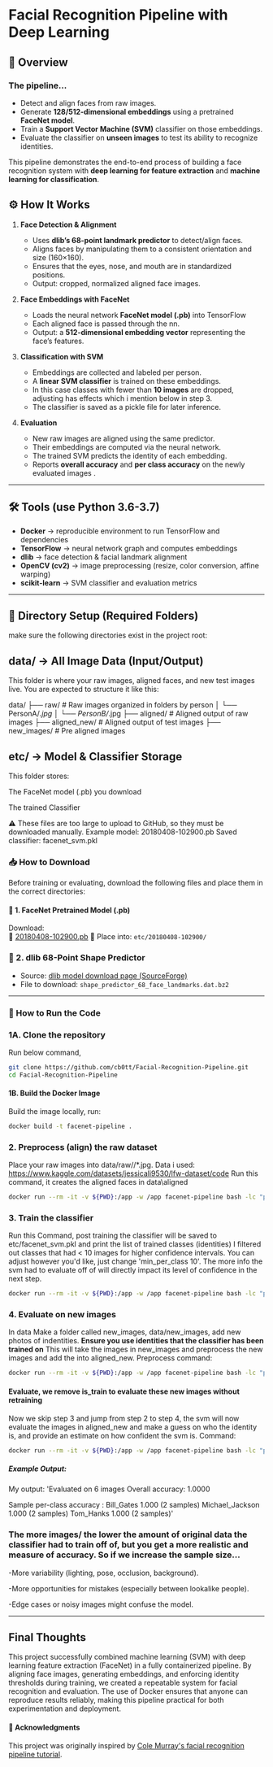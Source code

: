 # Facial Recognition Pipeline with Deep Learning

## 📌 Overview

### The pipeline...
- Detect and align faces from raw images.
- Generate **128/512-dimensional embeddings** using a pretrained **FaceNet model**.
- Train a **Support Vector Machine (SVM)** classifier on those embeddings.
- Evaluate the classifier on **unseen images** to test its ability to recognize identities.

This pipeline demonstrates the end-to-end process of building a face recognition system with **deep learning for feature extraction** and **machine learning for classification**.

## ⚙️ How It Works
1. **Face Detection & Alignment**  
   - Uses **dlib’s 68-point landmark predictor** to detect/align faces.  
   - Aligns faces by manipulating them to a consistent orientation and size (160×160).  
   - Ensures that the eyes, nose, and mouth are in standardized positions.  
   - Output: cropped, normalized aligned face images.

2. **Face Embeddings with FaceNet**  
   - Loads the neural network **FaceNet model (.pb)** into TensorFlow  
   - Each aligned face is passed through the nn.  
   - Output: a **512-dimensional embedding vector** representing the face’s features.

3. **Classification with SVM**
   - Embeddings are collected and labeled per person.  
   - A **linear SVM classifier** is trained on these embeddings.  
   - In this case classes with fewer than **10 images** are dropped, adjusting has effects which i mention below in step 3.  
   - The classifier is saved as a pickle file for later inference.

4. **Evaluation**  
   - New raw images are aligned using the same predictor.  
   - Their embeddings are computed via the neural network.  
   - The trained SVM predicts the identity of each embedding.  
   - Reports **overall accuracy** and **per class accuracy** on the newly evaluated images .

---

## 🛠️ Tools (use Python 3.6-3.7)
- **Docker** → reproducible environment to run TensorFlow and dependencies  
- **TensorFlow** → neural network graph and computes embeddings
- **dlib** → face detection & facial landmark alignment  
- **OpenCV (cv2)** → image preprocessing (resize, color conversion, affine warping)  
- **scikit-learn** → SVM classifier and evaluation metrics
---
## 📁 Directory Setup (Required Folders)
make sure the following directories exist in the project root:

## data/ → All Image Data (Input/Output)

This folder is where your raw images, aligned faces, and new test images live.
You are expected to structure it like this:

data/
├── raw/               # Raw images organized in folders by person
│   └── PersonA/*.jpg
│   └── PersonB/*.jpg
├── aligned/           # Aligned output of raw images 
├── aligned_new/       # Aligned output of test images 
├── new_images/        # Pre aligned images

## etc/ → Model & Classifier Storage

This folder stores:

The FaceNet model (.pb) you download

The trained Classifier 

⚠️ These files are too large to upload to GitHub, so they must be downloaded manually.
Example model: 20180408-102900.pb
Saved classifier: facenet_svm.pkl

### 📥 How to Download 

Before training or evaluating, download the following files and place them in the correct directories:

#### 🔹 1. FaceNet Pretrained Model (.pb)
Download:  
 📎 [20180408-102900.pb](http://dlib.net/files/shape_predictor_68_face_landmarks.dat.bz2)
📁 Place into: `etc/20180408-102900/`

### 🔹 2. dlib 68-Point Shape Predictor
- Source: [dlib model download page (SourceForge)](https://sourceforge.net/projects/dclib/files/)
- File to download: `shape_predictor_68_face_landmarks.dat.bz2`
---
### 🚀 How to Run the Code
### 1A. Clone the repository
Run below command,
```bash
git clone https://github.com/cb0tt/Facial-Recognition-Pipeline.git
cd Facial-Recognition-Pipeline
```
#### 1B.  Build the Docker Image
Build the image locally, run:
```bash
docker build -t facenet-pipeline .
```
### 2. Preprocess (align) the raw dataset
Place your raw images into data/raw/<PersonName>/*.jpg.
Data i used: https://www.kaggle.com/datasets/jessicali9530/lfw-dataset/code 
Run this command, it creates the aligned faces in data\aligned
```bash
docker run --rm -it -v ${PWD}:/app -w /app facenet-pipeline bash -lc "python medium_facenet/preprocess.py --input_dir data/raw/lfw-deepfunneled --output_dir data/aligned --landmark_path medium_facenet/shape_predictor_68_face_landmarks.dat --image_size 160 --upsample 1"

```
### 3. Train the classifier
Run this Command, post training the classifier will be saved to etc/facenet_svm.pkl and print the list of trained classes (identities)
I filtered out classes that had < 10 images for higher confidence intervals. You can adjust however you'd like, just change 'min_per_class 10'. The more info the svm had to evaluate off of will directly impact its level of confidence in the next step.
```bash
docker run --rm -it -v ${PWD}:/app -w /app facenet-pipeline bash -lc "python medium_facenet/train_classifier.py --aligned_dir data/aligned --model_path etc/20180408-102900/20180408-102900.pb --out_pickle etc/facenet_svm.pkl --image_size 160 --batch 64 --min_per_class 10 --is_train"

```
### 4. Evaluate on new images
In data Make a folder called new_images, data/new_images, add new photos of indentities. **Ensure you use identities that the classifier has been trained on** This will take the images in new_images and preprocess the new images and add the into aligned_new.
Preprocess command:
```bash
docker run --rm -it -v ${PWD}:/app -w /app facenet-pipeline bash -lc "python medium_facenet/preprocess.py --input_dir data/new_images --output_dir data/aligned_new --landmark_path medium_facenet/shape_predictor_68_face_landmarks.dat --image_size 160 --upsample 2"

```
#### Evaluate, we remove is_train to evaluate these new images without retraining
Now we skip step 3 and jump from step 2 to step 4, the svm will now evaluate the images in aligned_new and make a guess on who the identity is, and provide an estimate on how confident the svm is.
Command:
```bash
docker run --rm -it -v ${PWD}:/app -w /app facenet-pipeline bash -lc "python medium_facenet/train_classifier.py --aligned_dir data/aligned_new --model_path etc/20180408-102900/20180408-102900.pb --out_pickle etc/facenet_svm.pkl --image_size 160 --batch 64 --min_per_class 1"

```
##### Example Output:
My output:
'Evaluated on 6 images
Overall accuracy: 1.0000

Sample per-class accuracy :
Bill_Gates                     1.000 (2 samples)
Michael_Jackson                1.000 (2 samples)
Tom_Hanks                      1.000 (2 samples)'
### The more images/ the lower the amount of original data the classifier had to train off of, but you get a more realistic and measure of accuracy. So if we increase the sample size...
-More variability (lighting, pose, occlusion, background).

-More opportunities for mistakes (especially between lookalike people).

-Edge cases or noisy images might confuse the model.

---
## Final Thoughts
This project successfully combined machine learning (SVM) with deep learning feature extraction (FaceNet) in a fully containerized pipeline. By aligning face images, generating embeddings, and enforcing identity thresholds during training, we created a repeatable system for facial recognition and evaluation. The use of Docker ensures that anyone can reproduce results reliably, making this pipeline practical for both experimentation and deployment.
#### 🙏 Acknowledgments
This project was originally inspired by [Cole Murray's facial recognition pipeline tutorial](https://hackernoon.com/building-a-facial-recognition-pipeline-with-deep-learning-in-tensorflow-66e7645015b8).


